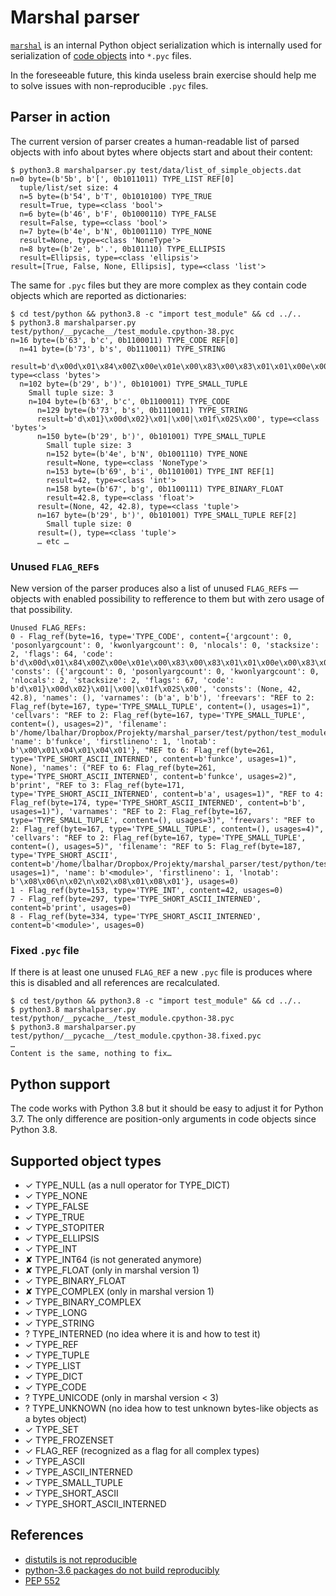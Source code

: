# Marshal parser

[`marshal`](https://docs.python.org/3/library/marshal.html)
is an internal Python object serialization which is internally used
for serialization of [code objects](https://docs.python.org/3/c-api/code.html) into `*.pyc` files.

In the foreseeable future, this kinda useless brain exercise should
help me to solve issues with non-reproducible `.pyc` files.

## Parser in action

The current version of parser creates a human-readable list of parsed objects
with info about bytes where objects start and about their content:

```
$ python3.8 marshalparser.py test/data/list_of_simple_objects.dat
n=0 byte=(b'5b', b'[', 0b1011011) TYPE_LIST REF[0]
  tuple/list/set size: 4
  n=5 byte=(b'54', b'T', 0b1010100) TYPE_TRUE
  result=True, type=<class 'bool'>
  n=6 byte=(b'46', b'F', 0b1000110) TYPE_FALSE
  result=False, type=<class 'bool'>
  n=7 byte=(b'4e', b'N', 0b1001110) TYPE_NONE
  result=None, type=<class 'NoneType'>
  n=8 byte=(b'2e', b'.', 0b101110) TYPE_ELLIPSIS
  result=Ellipsis, type=<class 'ellipsis'>
result=[True, False, None, Ellipsis], type=<class 'list'>
```

The same for `.pyc` files but they are more complex as they contain code objects which are reported as dictionaries:

```
$ cd test/python && python3.8 -c "import test_module" && cd ../..
$ python3.8 marshalparser.py test/python/__pycache__/test_module.cpython-38.pyc
n=16 byte=(b'63', b'c', 0b1100011) TYPE_CODE REF[0]
  n=41 byte=(b'73', b's', 0b1110011) TYPE_STRING
  result=b'd\x00d\x01\x84\x00Z\x00e\x01e\x00\x83\x00\x83\x01\x01\x00e\x00\x83\x00\\\x02Z\x02Z\x03e\x02e\x03f\x02\x01\x00e\x02e\x03g\x02\x01\x00e\x02e\x03i\x01\x01\x00d\x02S\x00', type=<class 'bytes'>
  n=102 byte=(b'29', b')', 0b101001) TYPE_SMALL_TUPLE
    Small tuple size: 3
    n=104 byte=(b'63', b'c', 0b1100011) TYPE_CODE
      n=129 byte=(b'73', b's', 0b1110011) TYPE_STRING
      result=b'd\x01}\x00d\x02}\x01|\x00|\x01f\x02S\x00', type=<class 'bytes'>
      n=150 byte=(b'29', b')', 0b101001) TYPE_SMALL_TUPLE
        Small tuple size: 3
        n=152 byte=(b'4e', b'N', 0b1001110) TYPE_NONE
        result=None, type=<class 'NoneType'>
        n=153 byte=(b'69', b'i', 0b1101001) TYPE_INT REF[1]
        result=42, type=<class 'int'>
        n=158 byte=(b'67', b'g', 0b1100111) TYPE_BINARY_FLOAT
        result=42.8, type=<class 'float'>
      result=(None, 42, 42.8), type=<class 'tuple'>
      n=167 byte=(b'29', b')', 0b101001) TYPE_SMALL_TUPLE REF[2]
        Small tuple size: 0
      result=(), type=<class 'tuple'>
      … etc …
```

### Unused `FLAG_REF`s

New version of the parser produces also a list of unused `FLAG_REF`s — objects with
enabled possibility to refference to them but with zero usage of that possibility.

```
Unused FLAG_REFs:
0 - Flag_ref(byte=16, type='TYPE_CODE', content={'argcount': 0, 'posonlyargcount': 0, 'kwonlyargcount': 0, 'nlocals': 0, 'stacksize': 2, 'flags': 64, 'code': b'd\x00d\x01\x84\x00Z\x00e\x01e\x00\x83\x00\x83\x01\x01\x00e\x00\x83\x00\\\x02Z\x02Z\x03e\x02e\x03f\x02\x01\x00e\x02e\x03g\x02\x01\x00e\x02e\x03i\x01\x01\x00d\x02S\x00', 'consts': ({'argcount': 0, 'posonlyargcount': 0, 'kwonlyargcount': 0, 'nlocals': 2, 'stacksize': 2, 'flags': 67, 'code': b'd\x01}\x00d\x02}\x01|\x00|\x01f\x02S\x00', 'consts': (None, 42, 42.8), 'names': (), 'varnames': (b'a', b'b'), 'freevars': "REF to 2: Flag_ref(byte=167, type='TYPE_SMALL_TUPLE', content=(), usages=1)", 'cellvars': "REF to 2: Flag_ref(byte=167, type='TYPE_SMALL_TUPLE', content=(), usages=2)", 'filename': b'/home/lbalhar/Dropbox/Projekty/marshal_parser/test/python/test_module.py', 'name': b'funkce', 'firstlineno': 1, 'lnotab': b'\x00\x01\x04\x01\x04\x01'}, "REF to 6: Flag_ref(byte=261, type='TYPE_SHORT_ASCII_INTERNED', content=b'funkce', usages=1)", None), 'names': ("REF to 6: Flag_ref(byte=261, type='TYPE_SHORT_ASCII_INTERNED', content=b'funkce', usages=2)", b'print', "REF to 3: Flag_ref(byte=171, type='TYPE_SHORT_ASCII_INTERNED', content=b'a', usages=1)", "REF to 4: Flag_ref(byte=174, type='TYPE_SHORT_ASCII_INTERNED', content=b'b', usages=1)"), 'varnames': "REF to 2: Flag_ref(byte=167, type='TYPE_SMALL_TUPLE', content=(), usages=3)", 'freevars': "REF to 2: Flag_ref(byte=167, type='TYPE_SMALL_TUPLE', content=(), usages=4)", 'cellvars': "REF to 2: Flag_ref(byte=167, type='TYPE_SMALL_TUPLE', content=(), usages=5)", 'filename': "REF to 5: Flag_ref(byte=187, type='TYPE_SHORT_ASCII', content=b'/home/lbalhar/Dropbox/Projekty/marshal_parser/test/python/test_module.py', usages=1)", 'name': b'<module>', 'firstlineno': 1, 'lnotab': b'\x08\x06\n\x02\n\x02\x08\x01\x08\x01'}, usages=0)
1 - Flag_ref(byte=153, type='TYPE_INT', content=42, usages=0)
7 - Flag_ref(byte=297, type='TYPE_SHORT_ASCII_INTERNED', content=b'print', usages=0)
8 - Flag_ref(byte=334, type='TYPE_SHORT_ASCII_INTERNED', content=b'<module>', usages=0)
```

### Fixed `.pyc` file

If there is at least one unused `FLAG_REF` a new `.pyc` file is produces where this is disabled and all references
are recalculated.

```
$ cd test/python && python3.8 -c "import test_module" && cd ../..
$ python3.8 marshalparser.py test/python/__pycache__/test_module.cpython-38.pyc
$ python3.8 marshalparser.py test/python/__pycache__/test_module.cpython-38.fixed.pyc
…
Content is the same, nothing to fix…
```

## Python support

The code works with Python 3.8 but it should be easy to adjust it for Python 3.7. The only difference are
position-only arguments in code objects since Python 3.8.

## Supported object types

* ✓ TYPE_NULL (as a null operator for TYPE_DICT)
* ✓ TYPE_NONE
* ✓ TYPE_FALSE
* ✓ TYPE_TRUE
* ✓ TYPE_STOPITER
* ✓ TYPE_ELLIPSIS
* ✓ TYPE_INT
* ✘ TYPE_INT64 (is not generated anymore)
* ✘ TYPE_FLOAT (only in marshal version 1)
* ✓ TYPE_BINARY_FLOAT
* ✘ TYPE_COMPLEX (only in marshal version 1)
* ✓ TYPE_BINARY_COMPLEX
* ✓ TYPE_LONG
* ✓ TYPE_STRING
* ? TYPE_INTERNED (no idea where it is and how to test it)
* ✓ TYPE_REF
* ✓ TYPE_TUPLE
* ✓ TYPE_LIST
* ✓ TYPE_DICT
* ✓ TYPE_CODE
* ? TYPE_UNICODE (only in marshal version < 3)
* ? TYPE_UNKNOWN (no idea how to test unknown bytes-like objects as a bytes object)
* ✓ TYPE_SET
* ✓ TYPE_FROZENSET
* ✓ FLAG_REF (recognized as a flag for all complex types)
* ✓ TYPE_ASCII
* ✓ TYPE_ASCII_INTERNED
* ✓ TYPE_SMALL_TUPLE
* ✓ TYPE_SHORT_ASCII
* ✓ TYPE_SHORT_ASCII_INTERNED

## References

* [distutils is not reproducible](https://bugs.python.org/issue34033)
* [python-3.6 packages do not build reproducibly](https://bugzilla.opensuse.org/show_bug.cgi?id=1049186)
* [PEP 552](https://www.python.org/dev/peps/pep-0552/)
